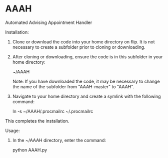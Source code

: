 # AAAH
Automated Advising Appointment Handler

Installation:

1. Clone or download the code into your home directory on flip.  It is not necessary to create a subfolder prior to cloning or downloading.

2. After cloning or downloading, ensure the code is in this subfolder in your home directory:

    ~/AAAH

    Note: If you have downloaded the code, it may be necessary to change the name of the subfolder from "AAAH-master" to "AAAH".

3. Navigate to your home directory and create a symlink with the following command:

    ln -s ~/AAAH/.procmailrc ~/.procmailrc


This completes the installation.


Usage:

1. In the ~/AAAH directory, enter the command:

    python AAAH.py

